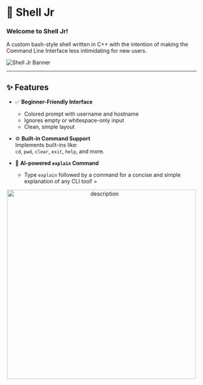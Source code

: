 # 🐚 Shell Jr

### Welcome to Shell Jr!  
A custom bash-style shell written in C++ with the intention of making the Command Line Interface less intimidating for new users.

![Shell Jr Banner](assets/shelljr-banner.png)

---

## ✨ Features

- ✅ **Beginner-Friendly Interface**  
  - Colored prompt with username and hostname  
  - Ignores empty or whitespace-only input  
  - Clean, simple layout  

- ⚙️ **Built-in Command Support**  
  Implements built-ins like:  
  `cd`, `pwd`, `clear`, `exit`, `help`, and more.

- 🧠 **AI-powered `explain` Command**  
  - Type `explain` followed by a command for a concise and simple explanation of any CLI tool!
=

<p align="center">
  <img src="https://github.com/user-attachments/assets/564dc5a7-0fa8-4f0c-9d16-112480bc2dbe" alt="description" width="500">
</p>
